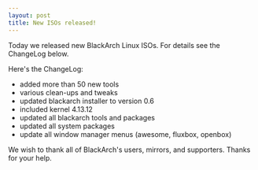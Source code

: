 ```yaml
---
layout: post
title: New ISOs released!
---
```


Today we released new BlackArch Linux ISOs. For details see the ChangeLog below.

Here's the ChangeLog:

* added more than 50 new tools
* various clean-ups and tweaks
* updated blackarch installer to version 0.6
* included kernel 4.13.12
* updated all blackarch tools and packages
* updated all system packages
* update all window manager menus (awesome, fluxbox, openbox)



We wish to thank all of BlackArch's users, mirrors, and supporters. Thanks for your help.